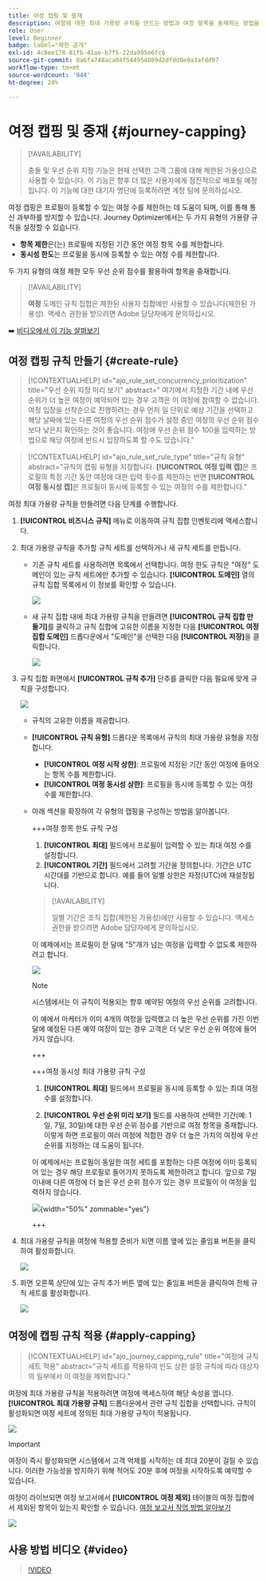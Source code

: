 ```yaml
---
title: 여정 캡핑 및 중재
description: 여정에 대한 최대 가용량 규칙을 만드는 방법과 여정 항목을 중재하는 방법을 알아봅니다
role: User
level: Beginner
badge: label="제한 공개"
exl-id: 4c0ee178-81fb-41ae-b7f5-22da995e6fc6
source-git-commit: 0a6fa748aca04f544954089d2dfdd8e9a3afdd97
workflow-type: tm+mt
source-wordcount: '944'
ht-degree: 24%

---
```


# 여정 캡핑 및 중재 {#journey-capping}

>[!AVAILABILITY]
>
>충돌 및 우선 순위 지정 기능은 현재 선택한 고객 그룹에 대해 제한된 가용성으로 사용할 수 있습니다. 이 기능은 향후 더 많은 사용자에게 점진적으로 배포될 예정입니다. 이 기능에 대한 대기자 명단에 등록하려면 계정 팀에 문의하십시오.

여정 캡핑은 프로필이 등록할 수 있는 여정 수를 제한하는 데 도움이 되며, 이를 통해 통신 과부하를 방지할 수 있습니다. Journey Optimizer에서는 두 가지 유형의 가용량 규칙을 설정할 수 있습니다.

* **항목 제한**&#x200B;은(는) 프로필에 지정된 기간 동안 여정 항목 수를 제한합니다.
* **동시성 한도**&#x200B;는 프로필을 동시에 등록할 수 있는 여정 수를 제한합니다.

두 가지 유형의 여정 제한 모두 우선 순위 점수를 활용하여 항목을 중재합니다.

>[!AVAILABILITY]
>
>**여정** 도메인 규칙 집합은 제한된 사용자 집합에만 사용할 수 있습니다(제한된 가용성). 액세스 권한을 받으려면 Adobe 담당자에게 문의하십시오.

➡️ [비디오에서 이 기능 살펴보기](#video)

## 여정 캡핑 규칙 만들기 {#create-rule}

>[!CONTEXTUALHELP]
>id="ajo_rule_set_concurrency_prioritization"
>title="우선 순위 지정 미리 보기"
>abstract=" 여기에서 지정한 기간 내에 우선순위가 더 높은 여정이 예약되어 있는 경우 고객은 이 여정에 참여할 수 없습니다. 여정 입장을 선착순으로 진행하려는 경우 먼저 일 단위로 예상 기간을 선택하고 해당 날짜에 있는 다른 여정의 우선 순위 점수가 설정 중인 여정의 우선 순위 점수보다 낮은지 확인하는 것이 좋습니다. 여정에 우선 순위 점수 100을 입력하는 방법으로 해당 여정에 반드시 입장하도록 할 수도 있습니다."

>[!CONTEXTUALHELP]
>id="ajo_rule_set_rule_type"
>title="규칙 유형"
>abstract="규칙의 캡핑 유형을 지정합니다. **[!UICONTROL 여정 입력 캡]**&#x200B;은 프로필의 특정 기간 동안 여정에 대한 입력 횟수를 제한하는 반면 **[!UICONTROL 여정 동시성 캡]**&#x200B;은 프로필이 동시에 등록할 수 있는 여정의 수를 제한합니다."

여정 최대 가용량 규칙을 만들려면 다음 단계를 수행합니다.

1. **[!UICONTROL 비즈니스 규칙]** 메뉴로 이동하여 규칙 집합 인벤토리에 액세스합니다.

1. 최대 가용량 규칙을 추가할 규칙 세트를 선택하거나 새 규칙 세트를 만듭니다.

   * 기존 규칙 세트를 사용하려면 목록에서 선택합니다. 여정 한도 규칙은 &quot;여정&quot; 도메인이 있는 규칙 세트에만 추가할 수 있습니다. **[!UICONTROL 도메인]** 열의 규칙 집합 목록에서 이 정보를 확인할 수 있습니다.

     ![](assets/journey-capping-list.png)

   * 새 규칙 집합 내에 최대 가용량 규칙을 만들려면 **[!UICONTROL 규칙 집합 만들기]**&#x200B;를 클릭하고 규칙 집합에 고유한 이름을 지정한 다음 **[!UICONTROL 여정 집합 도메인]** 드롭다운에서 &quot;도메인&quot;을 선택한 다음 **[!UICONTROL 저장]**&#x200B;을 클릭합니다.

     ![](assets/journey-capping-rule-set.png)

1. 규칙 집합 화면에서 **[!UICONTROL 규칙 추가]** 단추를 클릭한 다음 필요에 맞게 규칙을 구성합니다.

   ![](assets/journey-capping-concurrency.png)

   * 규칙의 고유한 이름을 제공합니다.

   * **[!UICONTROL 규칙 유형]** 드롭다운 목록에서 규칙의 최대 가용량 유형을 지정합니다.

      * **[!UICONTROL 여정 시작 상한]**: 프로필에 지정된 기간 동안 여정에 들어오는 항목 수를 제한합니다.
      * **[!UICONTROL 여정 동시성 상한]**: 프로필을 동시에 등록할 수 있는 여정 수를 제한합니다.

   * 아래 섹션을 확장하여 각 유형의 캡핑을 구성하는 방법을 알아봅니다.

     +++여정 항목 한도 규칙 구성

      1. **[!UICONTROL 최대]** 필드에서 프로필이 입력할 수 있는 최대 여정 수를 설정합니다.
      1. **[!UICONTROL 기간]** 필드에서 고려할 기간을 정의합니다. 기간은 UTC 시간대를 기반으로 합니다. 예를 들어 일별 상한은 자정(UTC)에 재설정됩니다.

     >[!AVAILABILITY]
     >
     >일별 기간은 조직 집합(제한된 가용성)에만 사용할 수 있습니다. 액세스 권한을 받으려면 Adobe 담당자에게 문의하십시오.

     이 예제에서는 프로필이 한 달에 &quot;5&quot;개가 넘는 여정을 입력할 수 없도록 제한하려고 합니다.

     ![](assets/journey-capping-entry-example.png)

     >[!NOTE]
     >
     >시스템에서는 이 규칙이 적용되는 향후 예약된 여정의 우선 순위를 고려합니다.
     >
     >이 예에서 마케터가 이미 4개의 여정을 입력했고 더 높은 우선 순위를 가진 이번 달에 예정된 다른 예약 여정이 있는 경우 고객은 더 낮은 우선 순위 여정에 들어가지 않습니다.

     +++

     +++여정 동시성 최대 가용량 규칙 구성

      1. **[!UICONTROL 최대]** 필드에서 프로필을 동시에 등록할 수 있는 최대 여정 수를 설정합니다.

      1. **[!UICONTROL 우선 순위 미리 보기]** 필드를 사용하여 선택한 기간(예: 1일, 7일, 30일)에 대한 우선 순위 점수를 기반으로 여정 항목을 중재합니다. 이렇게 하면 프로필이 여러 여정에 적합한 경우 더 높은 가치의 여정에 우선 순위를 지정하는 데 도움이 됩니다.

     이 예제에서는 프로필이 동일한 여정 세트를 포함하는 다른 여정에 이미 등록되어 있는 경우 해당 프로필로 들어가지 못하도록 제한하려고 합니다. 앞으로 7일 이내에 다른 여정에 더 높은 우선 순위 점수가 있는 경우 프로필이 이 여정을 입력하지 않습니다.

     ![](assets/journey-capping-concurrency-example.png){width="50%" zommable="yes"}

     +++

1. 최대 가용량 규칙을 여정에 적용할 준비가 되면 이름 옆에 있는 줄임표 버튼을 클릭하여 활성화합니다.

   ![](assets/journey-capping-activate-rule.png)

1. 화면 오른쪽 상단에 있는 규칙 추가 버튼 옆에 있는 줄임표 버튼을 클릭하여 전체 규칙 세트를 활성화합니다.

   ![](assets/journey-capping-activate-rule-set.png)

## 여정에 캡핑 규칙 적용 {#apply-capping}

>[!CONTEXTUALHELP]
>id="ajo_journey_capping_rule"
>title="여정에 규칙 세트 적용"
>abstract="규칙 세트를 적용하여 빈도 상한 설정 규칙에 따라 대상자의 일부에서 이 여정을 제외합니다."

여정에 최대 가용량 규칙을 적용하려면 여정에 액세스하여 해당 속성을 엽니다. **[!UICONTROL 최대 가용량 규칙]** 드롭다운에서 관련 규칙 집합을 선택합니다. 규칙이 활성화되면 여정 세트에 정의된 최대 가용량 규칙이 적용됩니다.

![](assets/journey-capping-apply.png)

>[!IMPORTANT]
>
>여정이 즉시 활성화되면 시스템에서 고객 억제를 시작하는 데 최대 20분이 걸릴 수 있습니다. 이러한 가능성을 방지하기 위해 적어도 20분 후에 여정을 시작하도록 예약할 수 있습니다.

여정이 라이브되면 여정 보고서에서 **[!UICONTROL 여정 제외]** 테이블의 여정 집합에서 제외된 항목이 있는지 확인할 수 있습니다. [여정 보고서 작업 방법 알아보기](../reports/journey-global-report-cja.md)

![](assets/journey-report.png)

## 사용 방법 비디오 {#video}

>[!VIDEO](https://video.tv.adobe.com/v/3447622?quality=12&captions=kor)
